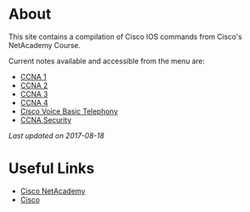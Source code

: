 # About

This site contains a compilation of Cisco IOS commands from Cisco's NetAcademy Course.

Current notes available and accessible from the menu are:

- [CCNA 1](./CCNA1_Cmdline.md)
- [CCNA 2](./CCNA2/Basic_Configuration.md)
- [CCNA 3](./CCNA3/VTP_Configuration.md)
- [CCNA 4](./CCNA4/PPP_Configuration.md)
- [Cisco Voice Basic Telephony](./Cisco_Voice-Notes.md)
- [CCNA Security](./CCNAS/S02-1_Securing_Network_Devices.md)

*Last updated on 2017-08-18*

# Useful Links
- [Cisco NetAcademy](https://netacad.com)
- [Cisco](https://www.cisco.com/c/en/us/index.html)
